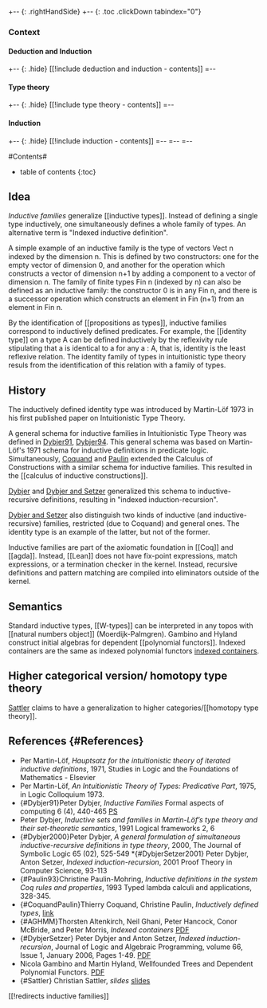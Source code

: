 
+-- {: .rightHandSide}
+-- {: .toc .clickDown tabindex="0"}
### Context
#### Deduction and Induction
+-- {: .hide}
[[!include deduction and induction - contents]]
=--
#### Type theory
+-- {: .hide}
[[!include type theory - contents]]
=--
#### Induction
+-- {: .hide}
[[!include induction - contents]]
=--
=--
=--


#Contents#
* table of contents
{:toc}

## Idea

_Inductive families_ generalize [[inductive types]]. Instead of defining a single type inductively, one simultaneously defines a whole family of types. An alternative term is "Indexed inductive definition".

A simple example of an inductive family is the type of vectors Vect n indexed by the dimension n. This is defined by two constructors: one for the empty vector of dimension 0, and another for the operation which constructs a vector of dimension n+1 by adding a component to a vector of dimension n. The family of finite types Fin n (indexed by n) can also be defined as an inductive family: the constructor 0 is in any Fin n, and there is a successor operation which constructs an element in Fin (n+1) from an element in Fin n.

By the identification of [[propositions as types]], inductive families correspond to inductively defined predicates. For example, the [[identity type]] on a type A can be defined inductively by the reflexivity rule stipulating that a is identical to a for any a : A, that is, identity is the least reflexive relation. The identity family of types in intuitionistic type theory resuls from the identification of this relation with a family of types.

## History
The inductively defined identity type was introduced by Martin-Löf 1973 in his first published paper on Intuitionistic Type Theory.

A general schema for inductive families in Intuitionistic Type Theory was defined in [Dybjer91](#Dybjer91), [Dybjer94](#Dybjer94). This general schema was based on Martin-Löf's 1971 schema for inductive definitions in predicate logic. Simultaneously, [Coquand](#CoquandPaulin) and [Paulin](#Paulin93) extended the Calculus of Constructions with a similar schema for inductive families. This resulted in the [[calculus of inductive constructions]].

[Dybjer](#Dybjer2000) and [Dybjer and Setzer](#DybjerSetzer2001) generalized this schema to inductive-recursive definitions, resulting in "indexed induction-recursion".

[Dybjer and Setzer](#DybjerSetzer) also distinguish two kinds of inductive (and inductive-recursive) families, restricted (due to Coquand) and general ones. The identity type is an example of the latter, but not of the former.

Inductive families are part of the axiomatic foundation in [[Coq]] and [[agda]]. Instead, [[Lean]] does not have fix-point expressions, match expressions, or a termination checker in the kernel. Instead, recursive definitions and pattern matching are compiled into eliminators outside of the kernel.

## Semantics
Standard inductive types, [[W-types]] can be interpreted in any topos with [[natural numbers object]] (Moerdijk-Palmgren). Gambino and Hyland construct initial algebras for dependent [[polynomial functors]]. Indexed containers are the same as indexed polynomial functors [indexed containers](#AGHMM).

## Higher categorical version/ homotopy type theory
[Sattler](#Sattler) claims to have a generalization to higher categories/[[homotopy type theory]].

## References {#References} 
* Per Martin-Löf, _Hauptsatz for the intuitionistic theory of iterated inductive definitions_, 1971, Studies in Logic and the Foundations of Mathematics - Elsevier
* Per Martin-Löf, _An Intuitionistic Theory of Types: Predicative Part_, 1975, in Logic Colloquium 1973.
* {#Dybjer91}Peter Dybjer, _Inductive Families_  Formal aspects of computing 6 (4), 440-465 [PS](http://www.cse.chalmers.se/~peterd/papers/Inductive_Families.ps)
* Peter Dybjer, _Inductive sets and families in Martin-Löf’s type theory and their set-theoretic semantics_, 1991 Logical frameworks 2, 6
* {#Dybjer2000}Peter Dybjer, _A general formulation of simultaneous inductive-recursive definitions in type theory_, 2000, The Journal of Symbolic Logic 65 (02), 525-549
*{#DybjerSetzer2001} Peter Dybjer, Anton Setzer, _Indexed induction-recursion_, 2001
Proof Theory in Computer Science, 93-113
* {#Paulin93}Christine Paulin-Mohring, _Inductive definitions in the system Coq rules and properties_, 1993 Typed lambda calculi and applications, 328-345.
* {#CoquandPaulin}Thierry Coquand, Christine Paulin, _Inductively defined types_, [link](http://link.springer.com/chapter/10.1007%2F3-540-52335-9_47)
* {#AGHMM}Thorsten Altenkirch, Neil Ghani, Peter Hancock, Conor McBride, and Peter Morris, _Indexed containers_ [PDF](http://strictlypositive.org/indexed-containers.pdf)
* {#DybjerSetzer} Peter Dybjer and Anton Setzer, _Indexed induction-recursion_, Journal of Logic and Algebraic Programming, volume 66, Issue 1, January 2006, Pages 1-49. [PDF](http://www.cse.chalmers.se/~peterd/papers/Indexed_IR.pdf)
* Nicola Gambino and Martin Hyland, Wellfounded Trees and Dependent Polynomial Functors. [PDF](http://www1.maths.leeds.ac.uk/~pmtng/Research/Papers/gambino-hyland.pdf)
* {#Sattler} Christian Sattler, _slides_ [slides](http://cs.ioc.ee/types15/slides/sattler-slides.pdf)

[[!redirects inductive families]]